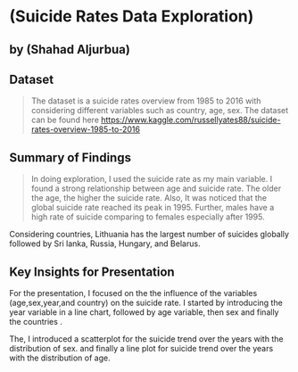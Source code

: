 # (Suicide Rates Data Exploration)
## by (Shahad Aljurbua)


## Dataset

> The dataset is a suicide rates overview from 1985 to 2016 with considering different variables such as country, age, sex. The dataset can be found here https://www.kaggle.com/russellyates88/suicide-rates-overview-1985-to-2016


## Summary of Findings

> In doing exploration, I used the suicide rate as my main variable. I found a strong relationship between age and suicide rate. The older the age, the higher the suicide rate. Also, It was noticed that the global suicide rate reached its peak in 1995. Further, males have a high rate of suicide comparing to females especially after 1995. 

Considering countries, Lithuania has the largest number of suicides globally followed by Sri lanka, Russia, Hungary, and Belarus. 


## Key Insights for Presentation
For the presentation, I focused on the  the influence of the variables (age,sex,year,and country) on the suicide rate. I started by introducing the
year variable in a line chart, followed by age variable, then sex and finally the countries .

The, I introduced a scatterplot for the suicide trend over the years with the distribution of sex. and finally a line plot for suicide trend over the years with the distribution of age.
